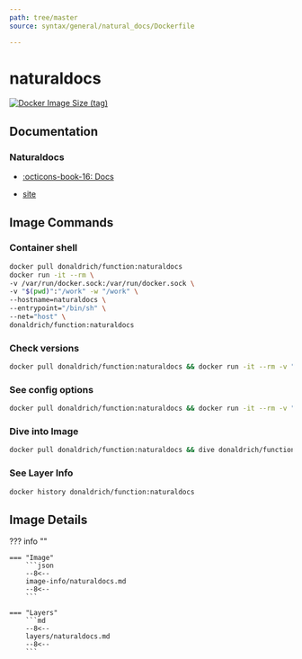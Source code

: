 ```yaml
---
path: tree/master
source: syntax/general/natural_docs/Dockerfile

---
```


# naturaldocs

[![Docker Image Size (tag)](https://img.shields.io/docker/image-size/donaldrich/function/naturaldocs?color=blue&label=donaldrich/function:naturaldocs&logo=docker&style=flat-square)](https://hub.docker.com/r/donaldrich/function/naturaldocs)

## Documentation

### Naturaldocs

* [:octicons-book-16: Docs](https://www.naturaldocs.org/reference)

* [site](https://www.naturaldocs.org)

## Image Commands

### Container shell

```sh
docker pull donaldrich/function:naturaldocs
docker run -it --rm \
-v /var/run/docker.sock:/var/run/docker.sock \
-v "$(pwd)":"/work" -w "/work" \
--hostname=naturaldocs \
--entrypoint="/bin/sh" \
--net="host" \
donaldrich/function:naturaldocs
```

### Check versions

```sh
docker pull donaldrich/function:naturaldocs && docker run -it --rm -v "$(pwd):/data" -w "/data" donaldrich/function:naturaldocs validate
```

### See config options

```sh
docker pull donaldrich/function:naturaldocs && docker run -it --rm -v "$(pwd):/data" -w "/data" donaldrich/function:naturaldocs help
```

### Dive into Image

```sh
docker pull donaldrich/function:naturaldocs && dive donaldrich/function:naturaldocs
```

### See Layer Info

```sh
docker history donaldrich/function:naturaldocs
```

## Image Details

??? info ""

    === "Image"
        ```json
        --8<--
        image-info/naturaldocs.md
        --8<--
        ```

    === "Layers"
        ```md
        --8<--
        layers/naturaldocs.md
        --8<--
        ```
